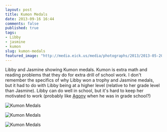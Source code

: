 ```yaml
---
layout: post
title: Kumon Medals
date: 2013-09-16 16:44
comments: false
published: true
tags:
- Libby
- jasmine
- kumon
slug: kumon-medals
featured_image: "http://media.eick.us/media/photographs/2013/2013-05-20/kumon-medals-4.jpg"
---
```

Libby and Jasmine showing Kumon medals. Kumon is extra math and reading problems that they do for extra drill of school work.  I don't remember the specifics of why Libby won a trophy and Jasmine medals, but it had to do with Libby being at a higher level (relative to her grade level than Jasmine). Libby can do well in school, but it's hard to keep her motivated to work (probably like [Agony][1] when he was in grade school?)

![Kumon Medals](http://media.eick.us/media/photographs/2013/2013-05-20/kumon-medals-4.jpg)

![Kumon Medals](http://media.eick.us/media/photographs/2013/2013-05-20/kumon-medals-6.jpg)

![Kumon Medals](http://media.eick.us/media/photographs/2013/2013-05-20/kumon-medals-9.jpg)

[1]:/blog/2013/04/14/agony-visits/
